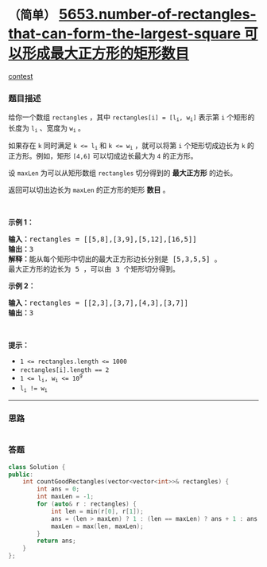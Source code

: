 # `（简单）` [5653.number-of-rectangles-that-can-form-the-largest-square 可以形成最大正方形的矩形数目](https://leetcode-cn.com/problems/number-of-rectangles-that-can-form-the-largest-square/)

[contest](https://leetcode-cn.com/contest/weekly-contest-224/problems/number-of-rectangles-that-can-form-the-largest-square/)

### 题目描述
<div class="notranslate"><p>给你一个数组 <code>rectangles</code> ，其中 <code>rectangles[i] = [l<sub>i</sub>, w<sub>i</sub>]</code> 表示第 <code>i</code> 个矩形的长度为 <code>l<sub>i</sub></code> 、宽度为 <code>w<sub>i</sub></code> 。</p>

<p>如果存在 <code>k</code> 同时满足 <code>k &lt;= l<sub>i</sub></code> 和 <code>k &lt;= w<sub>i</sub></code> ，就可以将第 <code>i</code> 个矩形切成边长为 <code>k</code> 的正方形。例如，矩形 <code>[4,6]</code> 可以切成边长最大为 <code>4</code> 的正方形。</p>

<p>设 <code>maxLen</code> 为可以从矩形数组&nbsp;<code>rectangles</code> 切分得到的 <strong>最大正方形</strong> 的边长。</p>

<p>返回可以切出边长为<em> </em><code>maxLen</code> 的正方形的矩形 <strong>数目</strong> 。</p>

<p>&nbsp;</p>

<p><strong>示例 1：</strong></p>

<pre><strong>输入：</strong>rectangles = [[5,8],[3,9],[5,12],[16,5]]
<strong>输出：</strong>3
<strong>解释：</strong>能从每个矩形中切出的最大正方形边长分别是 [5,3,5,5] 。
最大正方形的边长为 5 ，可以由 3 个矩形切分得到。
</pre>

<p><strong>示例 2：</strong></p>

<pre><strong>输入：</strong>rectangles = [[2,3],[3,7],[4,3],[3,7]]
<strong>输出：</strong>3
</pre>

<p>&nbsp;</p>

<p><strong>提示：</strong></p>

<ul>
	<li><code>1 &lt;= rectangles.length &lt;= 1000</code></li>
	<li><code>rectangles[i].length == 2</code></li>
	<li><code>1 &lt;= l<sub>i</sub>, w<sub>i</sub> &lt;= 10<sup>9</sup></code></li>
	<li><code>l<sub>i</sub> != w<sub>i</sub></code></li>
</ul>
</div>

---
### 思路
```
```



### 答题
``` C++
class Solution {
public:
    int countGoodRectangles(vector<vector<int>>& rectangles) {
        int ans = 0;
        int maxLen = -1;
        for (auto& r : rectangles) {
            int len = min(r[0], r[1]);
            ans = (len > maxLen) ? 1 : (len == maxLen) ? ans + 1 : ans;
            maxLen = max(len, maxLen);
        }
        return ans;
    }
};
```




